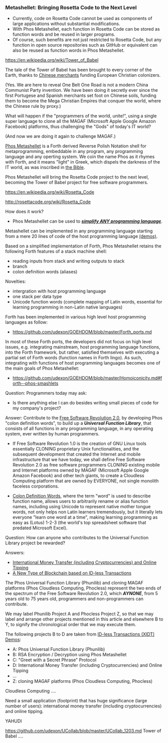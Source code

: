 ### Metashellet: Bringing Rosetta Code to the Next Level

- Currently, code on Rosetta Code cannot be used as components of large applications without substantial modifications.
- With Phos Metashellet, each function in Rosetta Code can be stored as function words and be reused in larger programs. 
- Of course, such benefits are not just restricted to Rosetta Code, but any function in open source repositories such as GitHub or equivalent can also be reused as function words in Phos Metashellet.

https://en.wikipedia.org/wiki/Tower_of_Babel

The tale of the Tower of Babel has been brought to every corner of the Earth, thanks to [Chinese merchants](https://en.wikipedia.org/wiki/Howqua) funding European Christian colonizers.

(Yes. We are here to reveal One Belt One Road is not a modern China Communist Party invention. We have been doing it secretly ever since the first Portugese and Spanish merchants set foot on Chinese soils, funding them to become the Mega Christian Empires that conquer the world, where the Chinese rule by proxy.)

What will happen if the "programmers of the world, unite!", using a single super language to clone all the MAGAF (Microsoft Apple Google Amazon Facebook) platforms, thus challenging the "Gods" of today's IT world?

(And now we are doing it again to challenge MAGAF.)

[Phos Metashellet](https://github.com/udexon/Metashellet/blob/master/README.md) is a Forth derived Reverse Polish Notation shell for metaprogramming, embeddable in any program, any programming language and any operting system. We coin the name Phos as it rhymes with Forth, and it means "light" in Greek, which dispels the darkness of the IT world, as was inscribed in [the Bible](https://en.wikipedia.org/wiki/Let_there_be_light).

Phos Metashellet will bring the Rosetta Code project to the next level, becoming the Tower of Babel project for free software programmers.

https://en.wikipedia.org/wiki/Rosetta_Code

http://rosettacode.org/wiki/Rosetta_Code

How does it work?

- Phos Metashellet can be used to [___simplify ANY programming language___](https://github.com/udexon/Metashellet/blob/master/README.md#simplifying-any-programming-language). 

Metashellet can be implemented in any programming language starting from a mere 20 lines of code of the host programming language [(demos)](https://github.com/udexon/Metashellet/blob/master/README.md#phos-metashellet-for-php-and-javascript). 

Based on a simplified implementation of Forth, Phos Metashellet retains the following Forth features of a stack machine shell:
- reading inputs from stack and writing outputs to stack
- branch
- colon definition words (aliases)

Novelties:
- intergration with host programming language
- one stack per data type
- Unicode function words (complete mapping of Latin words, essential for learning programming in non-Latin native languages)

Forth has been implemented in various high level host programming languages as follow:

- https://github.com/udexon/GOEHDOM/blob/master/Forth_ports.md

In most of these Forth ports, the developers did not focus on high level issues, e.g. integrating mainstream, host programming language functions, into the Forth framework, but rather, satisfied themselves with executing a partial set of Forth words (function names in Forth lingo). As such, integrating with functions of host programming languages becomes one of the main goals of Phos Metashellet:

- https://github.com/udexon/GOEHDOM/blob/master/Homoiconicity.md#forth--phos-smashlets

Question: Programmers today may ask:
- Is there anything else I can do besides writing small pieces of code for my company's project?

Answer: Contribute to the [Free Software Revolution 2.0](https://github.com/udexon/Metashellet/blob/master/README.md#free-software-revolution-20), by developing Phos "colon definition words", to build up a ___Universal Function Library___, that consists of all functions in any programming language, in any operating system, ever written by human programmers.

- If Free Software Revolution 1.0 is the creation of GNU Linux tools essentially CLONING proprietary Unix functionalities, and the subsequent development that created the Internet and mobile infrastructure that we have today, we shall define Free Software Revolution 2.0 as free software programmers CLONING existing mobile and Internet platforms owned by MAGAF (Microsoft Apple Google Amazon Facebook) and other tech giants, to create a Cloudless Computing platform that are owned by EVERYONE, not single monolith faceless corporations.

- [Colon Definition Words](https://github.com/udexon/Metashellet#long-term-goals-of-metashellet), where the term "word" is used to describe function name, allows users to arbitrarily rename or alias function names, including using Unicode to represent native mother tongue words, not only helps non Latin learners tremendously, but it literally lets everyone "learn one word at a time", making learning programming as easy as (Lotus) 1-2-3 (the world's top spreadsheet software that predated Microsoft Excel).


Question: How can anyone who contributes to the Universal Function Library project be rewarded?

Answers: 
- [International Money Transfer (including Cryptocurrencies) and Online Tipping](https://github.com/udexon/EMYL/blob/master/E003_Online_Tipping.md)
- [A New Type of Blockchain based on ID-less Transactions](https://github.com/udexon/XIDT#a-new-type-of-blockchain-based-on-id-less-transactions)

The Phos Universal Function Library (Phunilib) and cloning MAGAF platforms (Phos Cloudless Computing, Phocless) represent the two ends of the spectrum of the Free Software Revolution 2.0, which ___AYNONE___, from 5 years old to 75 years old, programmers and non-programmers can contribute.

We may label Phunilib Project A and Phocless Project Z, so that we may label and arrange other projects mentioned in this article and elsewhere B to Y, to signify the chronological order that we may execute them.

The following projects B to D are taken from [ID-less Transactions (XIDT) Demos](https://github.com/udexon/XIDT#id-less-transactions-xidt-demos):

- A: Phos Universal Function Library (Phunilib)
- B: RSA Encryption / Decryption using Phos Metashellet
- C: "Greet with a Secret Phrase" Protocol
- D: International Money Transfer (including Cryptocurrencies) and Online Tipping
- ...
- Z: cloning MAGAF platforms (Phos Cloudless Computing, Phocless)

Cloudless Computing ....

Need a small application (footprint) that has huge significance (large number of users): international money transfer (including cryptocurrencies) and online tipping.

YAHUDI

https://github.com/udexon/UCollab/blob/master/UCollab_1203.md
Tower of Babel .... 
